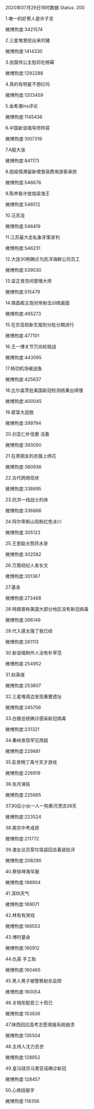2020年07月29日16时数据
Status: 200

1.唯一的好男人是许子言

微博热度:3421574

2.三星堆里挖出来的猪

微博热度:1414330

3.张国伟公主抱邓伦杨幂

微博热度:1292288

4.真的有明星不想红吗

微博热度:1203459

5.金希澈ins评论

微博热度:1145436

6.中国新说唱导师阵容

微博热度:1007319

7.A股大涨

微博热度:841173

8.因疫情滞留新增食宿费用游客承担

微博热度:546678

9.陈养鱼许放炮梁海王

微博热度:546512

10.汪苏泷

微博热度:546419

11.江苏最大走私象牙案宣判

微博热度:546231

12.大连30例确诊为凯洋海鲜公司员工

微博热度:539030

13.梁正贤空间管理大师

微博热度:515479

14.南昌舰主炮对岸射击训练画面

微博热度:495273

15.在京高校新生报到分批分期进行

微博热度:477101

16.王一博关节万向轮挑战

微博热度:443095

17.杨玏机场被送鱼

微博热度:425637

18.比尔盖茨批美国新冠检测结果出得慢

微博热度:400045

19.密室大逃脱

微博热度:399794

20.刘亚仁朴信惠 活着

微博热度:393050

21.在男朋友的衣服上绣花

微博热度:380936

22.古代网络现状

微博热度:338895

23.抗洪一线战士的床

微博热度:336866

24.阿尔卑斯山现粉红色冰川

微博热度:305123

25.王思聪点赞药水哥

微博热度:302582

26.万茜经纪人发长文

微博热度:301367

27.基金

微博热度:273468

28.特朗普称美国大部分地区没有新冠病毒

微博热度:266149

29.代入感太强了我已经

微博热度:261113

30.新说唱制作人没有朴宰范

微博热度:254952

31.赵英俊

微博热度:253807

32.三星堆周边发现重要遗址

微博热度:245706

33.白俄总统确诊感染新冠病毒

微博热度:231321

34.秦岭发现罕见雨蛙

微博热度:229881

35.彭昱畅丁禹兮天才游戏

微博热度:226919

36.张月演技

微博热度:225685

37.90后小伙一人一狗黄河漂流38天

微博热度:223524

38.南京中考成绩

微博热度:211772

39.澳女议员穿垃圾袋回击着装批评

微博热度:208290

40.蔡徐坤海军服

微博热度:198904

41.深圳天气

微博热度:169071

42.林有有哭戏

微博热度:166553

43.博时基金

微博热度:160912

44.仇英 手工耿

微博热度:160465

45.黑人男子被警察射杀监控

微博热度:160054

46.关晓彤配音三十而已

微博热度:153836

47.陕西回应高考志愿填报系统崩溃

微博热度:135504

48.主持人沈力去世

微博热度:128852

49.皇马球员马里亚诺确诊新冠

微博热度:128457

50.心疼段振宇

微博热度:118356

